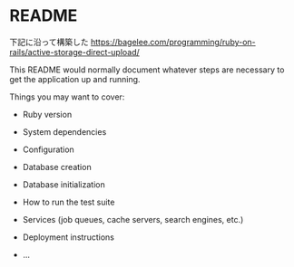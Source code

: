 # README
下記に沿って構築した
https://bagelee.com/programming/ruby-on-rails/active-storage-direct-upload/

This README would normally document whatever steps are necessary to get the
application up and running.

Things you may want to cover:

* Ruby version

* System dependencies

* Configuration

* Database creation

* Database initialization

* How to run the test suite

* Services (job queues, cache servers, search engines, etc.)

* Deployment instructions

* ...
